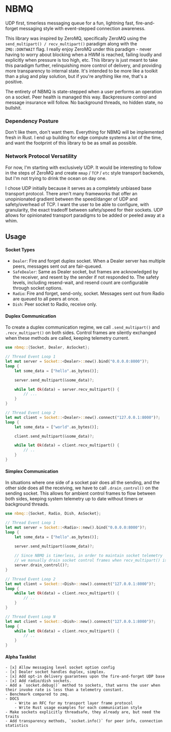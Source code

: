 # NBMQ

UDP first, timerless messaging queue for a fun, lightning fast, fire-and-forget messaging style with event-stepped connection awareness.

This library was inspired by ZeroMQ, specifically ZeroMQ using the `send_multipart() / recv_multipart()` paradigm along with the `ZMQ::DONTWAIT` flag.
I really enjoy ZeroMQ under this paradigm - never having to worry about blocking when a HWM is reached, failing loudly and explicitly when pressure is too high, etc.
This library is just meant to take this paradigm further, relinquishing more control of delivery, and providing more transparency to internal state. It's 
intended to be more like a toolkit than a plug and play solution, but if you're anything like me, that's a positive.

The entirety of NBMQ is state-stepped when a user performs an operation on a socket. Peer health is managed this way. Backpressure control and message insurance will
follow. No background threads, no hidden state, no bullshit.

### Dependency Posture

Don't like them, don't want them. Everything for NBMQ will be implemented fresh in Rust. I end up building for edge compute systems a lot of the time, 
and want the footprint of this library to be as small as possible.

### Network Protocol Versatility

For now, I'm starting with exclusively UDP. It would be interesting to follow in the steps of ZeroMQ and create `mmap` / `TCP` / `etc` style transport backends,
but I'm not trying to drink the ocean on day one.

I chose UDP initially because it serves as a completely unbiased base transport protocol. There aren't many frameworks that offer an unopinionated 
gradient between the speed/danger of UDP and safety/overhead of TCP. I want the user to be able to configure, with granularity, the exact tradeoff 
between safety/speed for their sockets. UDP allows for opinionated transport paradigms to be added or peeled away at a whim.

## Usage

#### Socket Types
- `Dealer`: Fire and forget duplex socket. When a Dealer server has multiple peers, messages sent out are fair-queued.
- `SafeDealer`: Same as Dealer socket, but frames are acknowledged by the receiver, and resent by the sender if not responded to.
The safety levels, including resend-wait, and resend count are configurable through socket options.
- `Radio`: Fire and forget, send-only, socket. Messages sent out from Radio are queued to all peers at once.
- `Dish`: Peer socket to Radio, receive only.

#### Duplex Communication

To create a duplex communication regime, we call `.send_multipart()` and `.recv_multipart()` on both sides.
Control frames are silently exchanged when these methods are called, keeping telemetry current.

```rust
use nbmq::{Socket, Dealer, AsSocket};

// Thread Event Loop 1
let mut server = Socket::<Dealer>::new().bind("0.0.0.0:8000")?;
loop {
    let some_data = ["hello".as_bytes()];

    server.send_multipart(&some_data)?;

    while let Ok(data) = server.recv_multipart() {
        // ...
    }
}

// Thread Event Loop 2
let mut client = Socket::<Dealer>::new().connect("127.0.0.1:8000")?;
loop {
    let some_data = ["world".as_bytes()];

    client.send_multipart(&some_data)?;

    while let Ok(data) = client.recv_multipart() {
        // ..
    }
}
```

#### Simplex Communication

In situations where one side of a socket pair does all the sending, and the other side
does all the receiving, we have to call `.drain_control()` on the sending socket. This
allows for ambient control frames to flow between both sides, keeping system
telemetry up to date without timers or background threads.

```rust
use nbmq::{Socket, Radio, Dish, AsSocket};

// Thread Event Loop 1
let mut server = Socket::<Radio>::new().bind("0.0.0.0:8000")?;
loop {
    let some_data = ["hello".as_bytes()];

    server.send_multipart(&some_data)?;
    
    // Since NBMQ is timerless, in order to maintain socket telemetry
    // we manually drain socket control frames when recv_multipart() is not used.
    server.drain_control()?;
}

// Thread Event Loop 2
let mut client = Socket::<Dish>::new().connect("127.0.0.1:8000")?;
loop {
    while let Ok(data) = client.recv_multipart() {
        // ..
    }
}

// Thread Event Loop N
let mut client = Socket::<Dish>::new().connect("127.0.0.1:8000")?;
loop {
    while let Ok(data) = client.recv_multipart() {
        // ..
    }
}
```


#### Alpha Tasklist
    - [x] Allow messaging level socket option config
    - [x] Dealer socket handles duplex, simplex. 
    - [x] Add opt-in delivery guarantees upon the fire-and-forget UDP base
    - [x] Add radio/dish sockets.
    - Add a `socket.debug()` method to sockets, that warns the user when their invoke rate is less than a telemetry constant.
    - Benchmark compared to zmq.
    - DOCS
        - Write an RFC for my transport layer frame protocol
        - Write Rust usage examples for each communication style
    - Make sockets explicitly threadsafe, they already are, but need the traits
    - Add transparency methods, `socket.info()` for peer info, connection statistics


